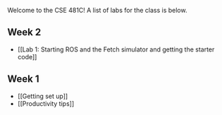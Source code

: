 Welcome to the CSE 481C! A list of labs for the class is below.

## Week 2
- [[Lab 1: Starting ROS and the Fetch simulator and getting the starter code]]

## Week 1
- [[Getting set up]]
- [[Productivity tips]]